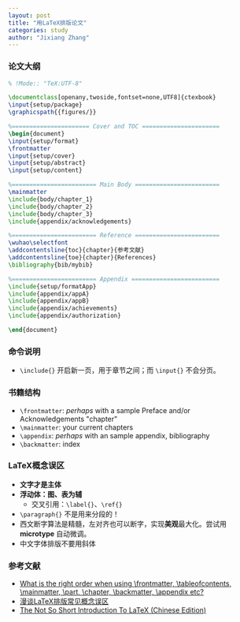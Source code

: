 ```yaml
---
layout: post
title: "用LaTeX排版论文"
categories: study
author: "Jixiang Zhang"
---
```


### 论文大纲

```latex
% !Mode:: "TeX:UTF-8"

\documentclass[openany,twoside,fontset=none,UTF8]{ctexbook}
\input{setup/package}
\graphicspath{{figures/}}

%====================== Cover and TOC ======================
\begin{document}
\input{setup/format}
\frontmatter
\input{setup/cover}
\input{setup/abstract}
\input{setup/content}

%======================== Main Body ========================
\mainmatter
\include{body/chapter_1}
\include{body/chapter_2}
\include{body/chapter_3}
\include{appendix/acknowledgements}

%======================== Reference ========================
\wuhao\selectfont
\addcontentsline{toc}{chapter}{参考文献}
\addcontentsline{toe}{chapter}{References}
\bibliography{bib/mybib}

%======================== Appendix =========================
\include{setup/formatApp}
\include{appendix/appA}
\include{appendix/appB}
\include{appendix/achievements}
\include{appendix/authorization}

\end{document}
```

### 命令说明

- `\include{}` 开启新一页，用于章节之间；而 `\input{}` 不会分页。

### 书籍结构

- `\frontmatter`: *perhaps* with a sample Preface and/or Acknowledgements "chapter"
- `\mainmatter`: your current chapters
- `\appendix`: *perhaps* with an sample appendix, bibliography
- `\backmatter`: index

### LaTeX概念误区

- **文字才是主体**
- **浮动体：图、表为辅**
  - 交叉引用：`\label{}`、`\ref{}`
- `\paragraph{}` 不是用来分段的！
- 西文断字算法是精髓，左对齐也可以断字，实现**美观**最大化。尝试用 **microtype** 自动微调。
- 中文字体排版不要用斜体


### 参考文献

- [What is the right order when using \frontmatter, \tableofcontents, \mainmatter, \part, \chapter, \backmatter, \appendix etc?](https://tex.stackexchange.com/questions/20538/what-is-the-right-order-when-using-frontmatter-tableofcontents-mainmatter)
- [漫谈LaTeX排版常见概念误区](https://www.bilibili.com/video/av64370332)
- [The Not So Short Introduction To LaTeX (Chinese Edition)](https://github.com/louisstuart96/lshort-new-zh-cn)
